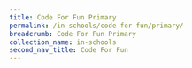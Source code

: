 ```yaml
---
title: Code For Fun Primary
permalink: /in-schools/code-for-fun/primary/
breadcrumb: Code For Fun Primary
collection_name: in-schools
second_nav_title: Code For Fun
---
```

